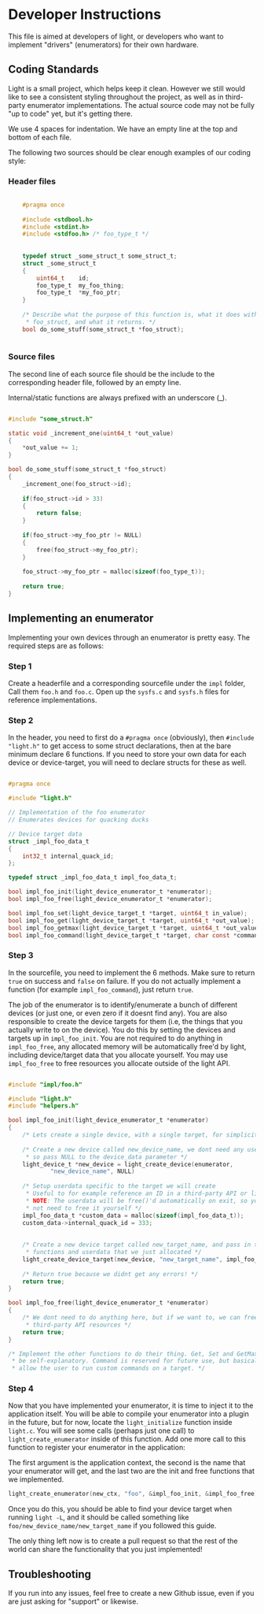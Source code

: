 # Developer Instructions

This file is aimed at developers of light, or developers who want to implement
"drivers" (enumerators) for their own hardware.

## Coding Standards

Light is a small project, which helps keep it clean. However we still would
like to see a consistent styling throughout the project, as well as in
third-party enumerator implementations. The actual source code may not be
fully "up to code" yet, but it's getting there.

We use 4 spaces for indentation. We have an empty line at the top and bottom
of each file.

The following two sources should be clear enough examples of our coding style:

### Header files 

```c
    
    #pragma once
    
    #include <stdbool.h>
    #include <stdint.h>
    #include <stdfoo.h> /* foo_type_t */
    
    
    typedef struct _some_struct_t some_struct_t;
    struct _some_struct_t 
    {
        uint64_t    id;
        foo_type_t  my_foo_thing;
        foo_type_t  *my_foo_ptr;
    }
    
    /* Describe what the purpose of this function is, what it does with/to
     * foo_struct, and what it returns. */
    bool do_some_stuff(some_struct_t *foo_struct);
    
```

### Source files

The second line of each source file should be the include to the corresponding
header file, followed by an empty line.

Internal/static functions are always prefixed with an underscore (_).

```c

#include "some_struct.h"

static void _increment_one(uint64_t *out_value)
{
    *out_value += 1;
}

bool do_some_stuff(some_struct_t *foo_struct)
{
    _increment_one(foo_struct->id);
    
    if(foo_struct->id > 33)
    {
        return false;
    }
    
    if(foo_struct->my_foo_ptr != NULL)
    {
        free(foo_struct->my_foo_ptr);
    }
    
    foo_struct->my_foo_ptr = malloc(sizeof(foo_type_t));
    
    return true;
}

```

## Implementing an enumerator 

Implementing your own devices through an enumerator is pretty easy. The
required steps are as follows:

### Step 1

Create a headerfile and a corresponding sourcefile under the `impl` folder,
Call them `foo.h` and `foo.c`. Open up the `sysfs.c` and `sysfs.h` files for
reference implementations.

### Step 2

In the header, you need to first do a `#pragma once` (obviously), then
`#include "light.h"` to get access to some struct declarations, then at the
bare minimum declare 6 functions. If you need to store your own data for each
device or device-target, you will need to declare structs for these as well.

```c

#pragma once 

#include "light.h"

// Implementation of the foo enumerator
// Enumerates devices for quacking ducks

// Device target data 
struct _impl_foo_data_t
{
    int32_t internal_quack_id;
};

typedef struct _impl_foo_data_t impl_foo_data_t;

bool impl_foo_init(light_device_enumerator_t *enumerator);
bool impl_foo_free(light_device_enumerator_t *enumerator);

bool impl_foo_set(light_device_target_t *target, uint64_t in_value);
bool impl_foo_get(light_device_target_t *target, uint64_t *out_value);
bool impl_foo_getmax(light_device_target_t *target, uint64_t *out_value);
bool impl_foo_command(light_device_target_t *target, char const *command_string);

```

### Step 3

In the sourcefile, you need to implement the 6 methods. Make sure to return
`true` on success and `false` on failure. If you do not actually implement a
function (for example `impl_foo_command`), just return `true`.

The job of the enumerator is to identify/enumerate a bunch of different devices
(or just one, or even zero if it doesnt find any). You are also responsible to
create the device targets for them (i.e, the things that you actually write to
on the device). You do this by setting the devices and targets up in
`impl_foo_init`. You are not required to do anything in `impl_foo_free`, any
allocated memory will be automatically free'd by light, including device/target
data that you allocate yourself. You may use `impl_foo_free` to free resources
you allocate outside of the light API.

```c

#include "impl/foo.h"

#include "light.h"
#include "helpers.h"

bool impl_foo_init(light_device_enumerator_t *enumerator)
{
    /* Lets create a single device, with a single target, for simplicity */
    
    /* Create a new device called new_device_name, we dont need any userdata
     * so pass NULL to the device_data parameter */
    light_device_t *new_device = light_create_device(enumerator,
            "new_device_name", NULL)
    
    /* Setup userdata specific to the target we will create
     * Useful to for example reference an ID in a third-party API or likewise
     * NOTE: The userdata will be free()'d automatically on exit, so you do
     * not need to free it yourself */
    impl_foo_data_t *custom_data = malloc(sizeof(impl_foo_data_t));
    custom_data->internal_quack_id = 333;
    
    
    /* Create a new device target called new_target_name, and pass in the
     * functions and userdata that we just allocated */
    light_create_device_target(new_device, "new_target_name", impl_foo_set, impl_foo_get, impl_foo_getmax, impl_foo_command, custom_data)
    
    /* Return true because we didnt get any errors! */
    return true;
}

bool impl_foo_free(light_device_enumerator_t *enumerator)
{
    /* We dont need to do anything here, but if we want to, we can free some
     * third-party API resources */
    return true;
}

/* Implement the other functions to do their thing. Get, Set and GetMax should
 * be self-explanatory. Command is reserved for future use, but basically will
 * allow the user to run custom commands on a target. */

```

### Step 4

Now that you have implemented your enumerator, it is time to inject it to the
application itself. You will be able to compile your enumerator into a plugin
in the future, but for now, locate the `light_initialize` function inside
`light.c`. You will see some calls (perhaps just one call) to
`light_create_enumerator` inside of this function. Add one more call to this
function to register your enumerator in the application:

The first argument is the application context, the second is the name that your
enumerator will get, and the last two are the init and free functions that we
implemented.

```c
light_create_enumerator(new_ctx, "foo", &impl_foo_init, &impl_foo_free);
```

Once you do this, you should be able to find your device target when running
`light -L`, and it should be called something like
`foo/new_device_name/new_target_name` if you followed this guide.

The only thing left now is to create a pull request so that the rest of the
world can share the functionality that you just implemented!


## Troubleshooting

If you run into any issues, feel free to create a new Github issue, even if you
are just asking for "support" or likewise.
